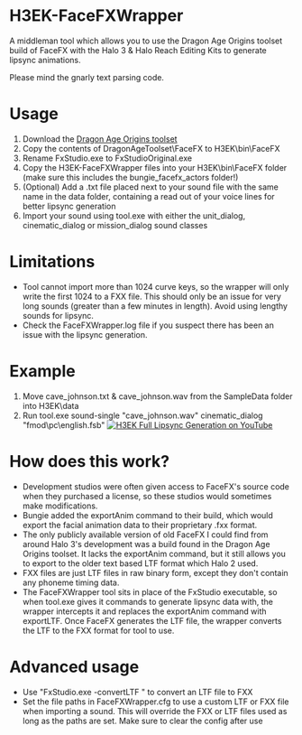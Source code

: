 # H3EK-FaceFXWrapper
A middleman tool which allows you to use the Dragon Age Origins toolset build of FaceFX with the Halo 3 & Halo Reach Editing Kits to generate lipsync animations.


Please mind the gnarly text parsing code.
# Usage
1) Download the [Dragon Age Origins toolset](http://lvlt.bioware.cdn.ea.com/bioware/u/f/eagames/bioware/dragonage/toolset/DragonAgeToolset1.01Setup.exe)
2) Copy the contents of DragonAgeToolset\FaceFX to H3EK\bin\FaceFX
3) Rename FxStudio.exe to FxStudioOriginal.exe
4) Copy the H3EK-FaceFXWrapper files into your H3EK\bin\FaceFX folder (make sure this includes the bungie_facefx_actors folder!)
5) (Optional) Add a .txt file placed next to your sound file with the same name in the data folder, containing a read out of your voice lines for better lipsync generation
6) Import your sound using tool.exe with either the unit_dialog, cinematic_dialog or mission_dialog sound classes

# Limitations
- Tool cannot import more than 1024 curve keys, so the wrapper will only write the first 1024 to a FXX file. This should only be an issue for very long sounds (greater than a few minutes in length). Avoid using lengthy sounds for lipsync.
- Check the FaceFXWrapper.log file if you suspect there has been an issue with the lipsync generation.

# Example
1) Move cave_johnson.txt & cave_johnson.wav from the SampleData folder into H3EK\data
2) Run tool.exe sound-single "cave_johnson.wav" cinematic_dialog "fmod\pc\english.fsb"
[![H3EK Full Lipsync Generation on YouTube](https://i3.ytimg.com/vi/kjMR_M8xbb4/maxresdefault.jpg)](http://www.youtube.com/watch?v=kjMR_M8xbb4 "H3EK Full Lipsync Generation")
# How does this work?
- Development studios were often given access to FaceFX's source code when they purchased a license, so these studios would sometimes make modifications.
- Bungie added the exportAnim command to their build, which would export the facial animation data to their proprietary .fxx format.
- The only publicly available version of old FaceFX I could find from around Halo 3's development was a build found in the Dragon Age Origins toolset. It lacks the exportAnim command, but it still allows you to export to the older text based LTF format which Halo 2 used.
- FXX files are just LTF files in raw binary form, except they don't contain any phoneme timing data.
- The FaceFXWrapper tool sits in place of the FxStudio executable, so when tool.exe gives it commands to generate lipsync data with, the wrapper intercepts it and replaces the exportAnim command with exportLTF. Once FaceFX generates the LTF file, the wrapper converts the LTF to the FXX format for tool to use.

# Advanced usage
- Use "FxStudio.exe -convertLTF <path>" to convert an LTF file to FXX
- Set the file paths in FaceFXWrapper.cfg to use a custom LTF or FXX file when importing a sound. This will override the FXX or LTF files used as long as the paths are set. Make sure to clear the config after use
